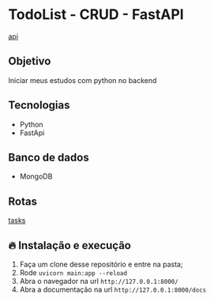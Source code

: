 # TodoList - CRUD - FastAPI

[api](https://user-images.githubusercontent.com/78116908/181908746-efca6acb-9b9f-403b-b91b-36e142438694.png)

## Objetivo

Iniciar meus estudos com python no backend

## Tecnologias

- Python
- FastApi

## Banco de dados

- MongoDB

## Rotas

[tasks](https://user-images.githubusercontent.com/78116908/181908722-50d425a8-0338-488f-a31a-f6a401b7e51e.png)

## 🔥 Instalação e execução

1. Faça um clone desse repositório e entre na pasta;
2. Rode `uvicorn main:app --reload`
3. Abra o navegador na url `http://127.0.0.1:8000/`
4. Abra a documentação na url `http://127.0.0.1:8000/docs`
